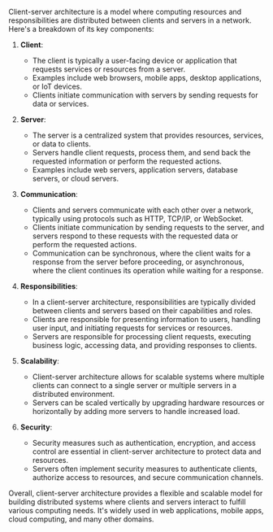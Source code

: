 Client-server architecture is a model where computing resources and responsibilities are distributed between clients and servers in a network. Here's a breakdown of its key components:

1. **Client**: 
   - The client is typically a user-facing device or application that requests services or resources from a server.
   - Examples include web browsers, mobile apps, desktop applications, or IoT devices.
   - Clients initiate communication with servers by sending requests for data or services.

2. **Server**:
   - The server is a centralized system that provides resources, services, or data to clients.
   - Servers handle client requests, process them, and send back the requested information or perform the requested actions.
   - Examples include web servers, application servers, database servers, or cloud servers.

3. **Communication**:
   - Clients and servers communicate with each other over a network, typically using protocols such as HTTP, TCP/IP, or WebSocket.
   - Clients initiate communication by sending requests to the server, and servers respond to these requests with the requested data or perform the requested actions.
   - Communication can be synchronous, where the client waits for a response from the server before proceeding, or asynchronous, where the client continues its operation while waiting for a response.

4. **Responsibilities**:
   - In a client-server architecture, responsibilities are typically divided between clients and servers based on their capabilities and roles.
   - Clients are responsible for presenting information to users, handling user input, and initiating requests for services or resources.
   - Servers are responsible for processing client requests, executing business logic, accessing data, and providing responses to clients.

5. **Scalability**:
   - Client-server architecture allows for scalable systems where multiple clients can connect to a single server or multiple servers in a distributed environment.
   - Servers can be scaled vertically by upgrading hardware resources or horizontally by adding more servers to handle increased load.

6. **Security**:
   - Security measures such as authentication, encryption, and access control are essential in client-server architecture to protect data and resources.
   - Servers often implement security measures to authenticate clients, authorize access to resources, and secure communication channels.

Overall, client-server architecture provides a flexible and scalable model for building distributed systems where clients and servers interact to fulfill various computing needs. It's widely used in web applications, mobile apps, cloud computing, and many other domains.
